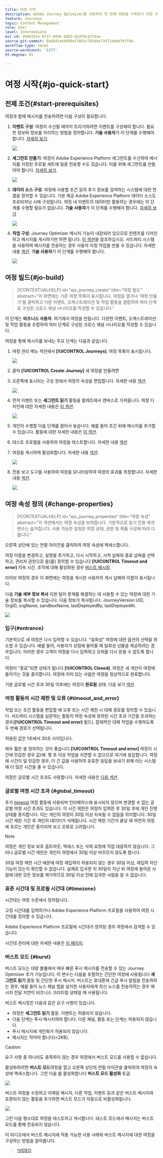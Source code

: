 ```yaml
---
title: 여정 시작
description: Adobe Journey Optimizer를 사용하여 첫 번째 여정을 구축하기 위한 주요 단계
feature: Journeys
topic: Content Management
role: User
level: Intermediate
exl-id: d940191e-8f37-4956-8482-d2df0c4274aa
source-git-commit: 8a68d1e6d498ef3055c703d4e73471ab6d7bff40
workflow-type: tm+mt
source-wordcount: '1277'
ht-degree: 8%

---
```


# 여정 시작{#jo-quick-start}

## 전제 조건{#start-prerequisites}

여정과 함께 메시지를 전송하려면 다음 구성이 필요합니다.

1. **이벤트 구성**: 여정이 수신될 때까지 트리거하려면 이벤트를 구성해야 합니다. 필요한 정보와 정보를 처리하는 방법을 정의합니다. **기술 사용자**&#x200B;가 이 단계를 수행해야 합니다. [자세히 보기](../event/about-events.md).

   ![](assets/jo-event7bis.png)

1. **세그먼트 만들기**: 여정이 Adobe Experience Platform 세그먼트를 수신하여 메시지를 지정된 프로필 세트에 일괄 전송할 수도 있습니다. 이를 위해 세그먼트를 만들어야 합니다. [자세히 보기](../segment/about-segments.md).

   ![](assets/segment2.png)

1. **데이터 소스 구성**: 여정에 사용할 조건 등의 추가 정보를 검색하는 시스템에 대한 연결을 정의할 수 있습니다. 기본 제공 Adobe Experience Platform 데이터 소스도 프로비저닝 시에 구성됩니다. 여정 내 이벤트의 데이터만 활용하는 경우에는 이 단계를 수행할 필요가 없습니다. **기술 사용자**&#x200B;가 이 단계를 수행해야 합니다. [자세히 보기](../datasource/about-data-sources.md)

   ![](assets/jo-datasource.png)

1. **작업 구성**: Journey Optimizer 메시지 기능이 내장되어 있으므로 컨텐츠를 디자인하고 메시지를 게시하기만 하면 됩니다. [이 섹션](../messages/get-started-content.md)을 참조하십시오. 서드파티 시스템을 사용하여 메시지를 전송하는 경우 사용자 지정 작업을 만들 수 있습니다. 자세한 내용 [섹션](../action/action.md). **기술 사용자**&#x200B;가 이 단계를 수행해야 합니다.

   ![](assets/create-content-push.png)

## 여정 빌드{#jo-build}

>[!CONTEXTUALHELP]
>id="ajo_journey_create"
>title="여정 빌드"
>abstract="이 화면에는 기존 여정 목록이 표시됩니다. 여정을 열거나 &#39;여정 만들기&#39;를 클릭하고 다른 이벤트, 오케스트레이션 및 작업 활동을 결합하여 여러 단계로 구성된 크로스 채널 시나리오를 작성할 수 있습니다."

이 단계는 **비즈니스 사용자**. 여기에서 여정을 만듭니다. 다양한 이벤트, 오케스트레이션 및 작업 활동을 조합하여 여러 단계로 구성된 크로스 채널 시나리오를 작성할 수 있습니다.

여정을 통해 메시지를 보내는 주요 단계는 다음과 같습니다.

1. 여정 관리 메뉴 섹션에서 **[!UICONTROL Journeys]**. 여정 목록이 표시됩니다.

   ![](assets/interface-journeys.png)

1. 클릭 **[!UICONTROL Create Journey]** 새 여정을 만들려면

1. 오른쪽에 표시되는 구성 창에서 여정의 속성을 편집합니다. 자세한 내용 [섹션](journey-gs.md#change-properties).

   ![](assets/jo-properties.png)

1. 먼저 이벤트 또는 **세그먼트 읽기** 활동을 팔레트에서 캔버스로 가져옵니다. 여정 디자인에 대한 자세한 내용은 [이 섹션](using-the-journey-designer.md).

   ![](assets/read-segment.png)

1. 개인이 수행할 다음 단계를 끌어서 놓습니다. 예를 들어 조건 뒤에 메시지를 추가할 수 있습니다. 활동에 대한 자세한 내용은 [이 섹션](using-the-journey-designer.md).

1. 테스트 프로필을 사용하여 여정을 테스트합니다. 자세한 내용 [섹션](testing-the-journey.md)

1. 여정을 게시하여 활성화합니다. 자세한 내용 [섹션](publishing-the-journey.md).

   ![](assets/jo-journeyuc2_32bis.png)

1. 전용 보고 도구를 사용하여 여정을 모니터링하여 여정의 효과를 측정합니다. 자세한 내용 [섹션](../reports/live-report.md).

   ![](assets/jo-dynamic_report_journey_12.png)

## 여정 속성 정의 {#change-properties}

>[!CONTEXTUALHELP]
>id="ajo_journey_properties"
>title="여정 속성"
>abstract="이 섹션에서는 여정 속성을 보여줍니다. 기본적으로 읽기 전용 매개 변수는 숨겨집니다. 사용 가능한 설정은 여정 상태, 권한 및 제품 구성에 따라 다릅니다."

오른쪽 상단에 있는 연필 아이콘을 클릭하여 여정 속성에 액세스합니다.

여정 이름을 변경하고, 설명을 추가하고, 다시 시작하고, 시작 날짜와 종료 날짜를 선택하고, 관리자 권한으로 을(를) 정의할 수 있습니다 **[!UICONTROL Timeout and error]** 지속 시간. 조직에 대해 활성화된 경우 [버스트 메시징](#burst).

라이브 여정의 경우 이 화면에는 여정을 게시한 사용자의 게시 날짜와 이름이 표시됩니다.

다음 **기술 세부 정보 복사** 지원 팀이 문제를 해결하는 데 사용할 수 있는 여정에 대한 기술 정보를 복사할 수 있습니다. 다음 정보가 복사됩니다. JourneyVersion UID, OrgID, orgName, sandboxName, lastDeployedBy, lastDeployedAt.

![](assets/journey32.png)

### 입구{#entrance}

기본적으로 새 여정은 다시 입력할 수 있습니다. &quot;일회성&quot; 여정에 대한 옵션의 선택을 취소할 수 있습니다. 예를 들어, 사용자가 상점에 들어올 때 일회성 선물을 제공하려는 경우입니다. 이러한 경우 고객이 여정을 다시 입력하고 오퍼를 다시 받을 수 없도록 합니다.

여정이 &quot;종료&quot;되면 상태가 됩니다 **[!UICONTROL Closed]**. 여정은 새 개인이 여정에 들어가는 것을 중지합니다. 여정에 이미 있는 사람은 여정을 정상적으로 완료합니다.

기본 글로벌 시간 초과 30일 이후에는 여정이 **완료됨** 상태. 다음 보기 [섹션](../building-journeys/journey-gs.md#global_timeout).

### 여정 활동의 시간 제한 및 오류 {#timeout_and_error}

작업 또는 조건 활동을 편집할 때 오류 또는 시간 제한 시 대체 경로를 정의할 수 있습니다. 서드파티 시스템을 심문하는 활동이 여정 속성에 정의된 시간 초과 기간을 초과하는 경우(**[!UICONTROL Timeout and  error]** 필드), 잠재적인 대체 작업을 수행하도록 두 번째 경로가 선택됩니다.

허용된 값은 1초에서 30초 사이입니다.

매우 짧은 을 정의하는 것이 좋습니다 **[!UICONTROL Timeout and error]** 여정이 시간에 민감한 경우 값(예: 몇 초 이상 작업을 지연할 수 없으므로 여기에 응답합니다. 여정에 시간이 덜 민감한 경우, 더 긴 값을 사용하여 유효한 응답을 보내기 위해 라는 시스템에 더 많은 시간을 줄 수 있습니다.

여정은 글로벌 시간 초과도 사용합니다. 자세한 내용은 [다음 섹션](#global_timeout).

### 글로벌 여정 시간 초과 {#global_timeout}

추가 [timeout](#timeout_and_error) 여정 활동에 사용되며 인터페이스에 표시되지 않으며 변경할 수 없는 글로벌 여정 시간 초과도 있습니다. 이 시간 제한은 여정이 입력한 후 30일 후에 개인 진행 상태를 중지합니다. 이는 개인의 여정이 30일 이상 지속될 수 없음을 의미합니다. 30일 시간 제한 기간 후 개인의 데이터가 삭제됩니다. 시간 제한 기간이 끝날 때 여전히 여정에 흐르는 개인은 중지되며 보고 오류로 고려됩니다.

>[!NOTE]
>
>여정은 개인 정보 보호 옵트아웃, 액세스 또는 삭제 요청에 직접 대응하지 않습니다. 그러나 글로벌 시간 제한은 개인이 여정에서 30일 이상 머무르지 않도록 합니다.

30일 여정 제한 시간 때문에 여정 재입력이 허용되지 않는 경우 30일 이상, 재입력 차단 기능이 있는지 확인할 수 없습니다. 실제로 입국한 지 30일이 지난 뒤 여정에 들어온 사람에 대한 모든 정보를 제거하므로 30일 이상 전에 입국한 사람을 알 수 없습니다.

### 표준 시간대 및 프로필 시간대 {#timezone}

시간대는 여정 수준에서 정의됩니다.

고정 시간대를 입력하거나 Adobe Experience Platform 프로필을 사용하여 여정 시간대를 정의할 수 있습니다.

Adobe Experience Platform 프로필에 시간대가 정의된 경우 여정에서 검색할 수 있습니다.

시간대 관리에 대한 자세한 내용은 [이 페이지](../building-journeys/timezone-management.md).

### 버스트 모드 {#burst}

버스트 모드는 대량 볼륨에서 매우 빠른 푸시 메시지를 전송할 수 있는 Journey Optimizer 추가 기능입니다. 이 변수는 다음을 포함하는 간단한 여정에 사용됩니다 **세그먼트 읽기** 활동 및 간단한 푸시 메시지. 버스트는 휴대폰에 긴급 푸시 알림을 전송하려는 경우, 예를 들어 뉴스 채널 앱을 설치한 사용자에게 최신 뉴스를 전송하려는 경우 메시지 전달 지연이 비즈니스 크리티컬 상태일 때 사용됩니다.

버스트 메시징은 다음과 같은 요구 사항이 있습니다.

* 여정은 **세그먼트 읽기** 활동. 이벤트는 허용되지 않습니다.
* 다음 단계는 푸시 메시지여야 합니다. 다른 채널, 활동 또는 단계는 허용되지 않습니다.
* 푸시 메시지에 개인화가 허용되지 않습니다.
* 메시지는 작아야 합니다(&lt;2KB).

>[!CAUTION]
>
>요구 사항 중 하나라도 충족하지 않는 경우 여정에서 버스트 모드를 사용할 수 없습니다.

활성화하려면 **버스트 모드**&#x200B;여정을 열고 오른쪽 상단의 연필 아이콘을 클릭하여 여정의 속성에 액세스합니다. 그런 다음 를 활성화합니다 **버스트 모드 활성화** 토글.

![](assets/burst.png)

버스트 여정을 수정하고 이메일 메시지, 다른 작업, 이벤트 등과 같은 버스트 메시지와 호환되지 않는 활동을 추가하면 버스트 모드가 자동으로 비활성화됩니다.

![](assets/burst2.png)

그런 다음 평소대로 여정을 테스트하고 게시합니다. 테스트 모드에서 메시지는 버스트 모드를 통해 전송되지 않습니다.

이 비디오에서 버스트 메시지에 적용 가능한 사용 사례와 버스트 메시지에 대한 여정을 구성하는 방법을 알아봅니다.

>[!VIDEO](https://video.tv.adobe.com/v/334523?quality=12)

